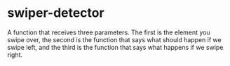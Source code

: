 # swiper-detector

A function that receives three parameters. The first is the element you swipe over, the second is the function that says what should happen if we swipe left, and the third is the function that says what happens if we swipe right.